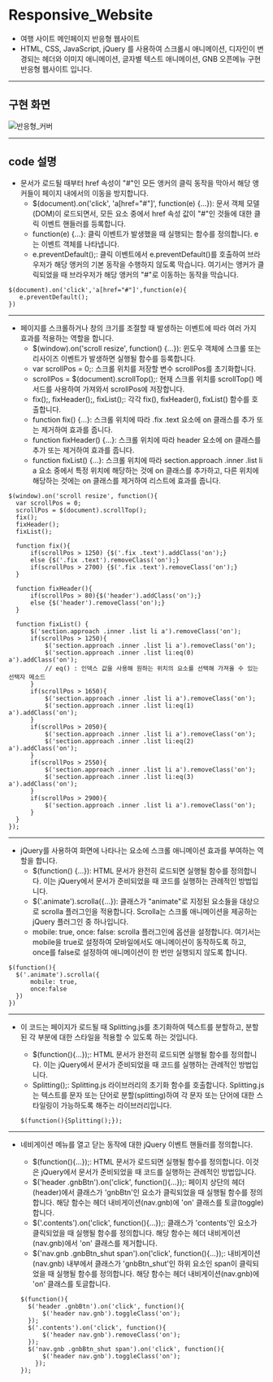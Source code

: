 # Responsive_Website
- 여행 사이트 메인페이지 반응형 웹사이트 
- HTML, CSS, JavaScript, jQuery 를 사용하여 스크롤시 애니메이션,
  디자인이 변경되는 헤더와 이미지 애니메이션, 글자별 텍스트 애니메이션,
  GNB 오픈메뉴 구현 반응형 웹사이트 입니다. 
***
## 구현 화면
![반응형_커버](https://github.com/lcl3392/Responsive_Website/assets/133613544/91b9ee69-9e66-4d48-baee-dbd989e19498)
***
## code 설명 

- 문서가 로드될 때부터 href 속성이 "#"인 모든 앵커의 클릭 동작을 막아서 해당 앵커들이 페이지 내에서의 이동을 방지합니다.
  + $(document).on('click', 'a[href="#"]', function(e) {...}): 문서 객체 모델(DOM)이 로드되면서, 모든 <a> 요소 중에서 href 속성 값이 "#"인 것들에 대한 클릭 이벤트 핸들러를 등록합니다.
  + function(e) {...}: 클릭 이벤트가 발생했을 때 실행되는 함수를 정의합니다. e는 이벤트 객체를 나타냅니다.
  + e.preventDefault();: 클릭 이벤트에서 e.preventDefault()를 호출하여 브라우저가 해당 앵커의 기본 동작을 수행하지 않도록 막습니다. 여기서는 앵커가 클릭되었을 때 브라우저가 해당 앵커의 "#"로 이동하는 동작을 막습니다.
    
 ```
$(document).on('click','a[href="#"]',function(e){
    e.preventDefault();
})
```
***

-  페이지를 스크롤하거나 창의 크기를 조절할 때 발생하는 이벤트에 따라 여러 가지 효과를 적용하는 역할을 합니다.
   + $(window).on('scroll resize', function() {...}): 윈도우 객체에 스크롤 또는 리사이즈 이벤트가 발생하면 실행될 함수를 등록합니다.
   + var scrollPos = 0;: 스크롤 위치를 저장할 변수 scrollPos를 초기화합니다.
   + scrollPos = $(document).scrollTop();: 현재 스크롤 위치를 scrollTop() 메서드를 사용하여 가져와서 scrollPos에 저장합니다.
   + fix();, fixHeader();, fixList();: 각각 fix(), fixHeader(), fixList() 함수를 호출합니다.
   + function fix() {...}: 스크롤 위치에 따라 .fix .text 요소에 on 클래스를 추가 또는 제거하여 효과를 줍니다.
   + function fixHeader() {...}: 스크롤 위치에 따라 header 요소에 on 클래스를 추가 또는 제거하여 효과를 줍니다.
   + function fixList() {...}: 스크롤 위치에 따라 section.approach .inner .list li a 요소 중에서 특정 위치에 해당하는 것에 on 클래스를 추가하고, 다른 위치에 해당하는 것에는 on 클래스를 제거하여 리스트에 효과를 줍니다.
     
  ```
  $(window).on('scroll resize', function(){
    var scrollPos = 0;
    scrollPos = $(document).scrollTop();
    fix();
    fixHeader();
    fixList();

    function fix(){
        if(scrollPos > 1250) {$('.fix .text').addClass('on');}
        else {$('.fix .text').removeClass('on');}
        if(scrollPos > 2700) {$('.fix .text').removeClass('on');}
    }

    function fixHeader(){
        if(scrollPos > 80){$('header').addClass('on');}
        else {$('header').removeClass('on');}
    }

    function fixList() {
        $('section.approach .inner .list li a').removeClass('on');
        if(scrollPos > 1250){
            $('section.approach .inner .list li a').removeClass('on');
            $('section.approach .inner .list li:eq(0) a').addClass('on');
            // eq() : 인덱스 값을 사용해 원하는 위치의 요소를 선택해 가져올 수 있는 선택자 메소드
        }
        if(scrollPos > 1650){
            $('section.approach .inner .list li a').removeClass('on');
            $('section.approach .inner .list li:eq(1) a').addClass('on');
        }
        if(scrollPos > 2050){
            $('section.approach .inner .list li a').removeClass('on');
            $('section.approach .inner .list li:eq(2) a').addClass('on');
        }
        if(scrollPos > 2550){
            $('section.approach .inner .list li a').removeClass('on');
            $('section.approach .inner .list li:eq(3) a').addClass('on');
        }
        if(scrollPos > 2900){
            $('section.approach .inner .list li a').removeClass('on');
        }
    }
});
  ```

***  
-  jQuery를 사용하여 화면에 나타나는 요소에 스크롤 애니메이션 효과를 부여하는 역할을 합니다.
   + $(function() {...}): HTML 문서가 완전히 로드되면 실행될 함수를 정의합니다. 이는 jQuery에서 문서가 준비되었을 때 코드를 실행하는 관례적인 방법입니다.
   + $('.animate').scrolla({...}): 클래스가 "animate"로 지정된 요소들을 대상으로 scrolla 플러그인을 적용합니다. Scrolla는 스크롤 애니메이션을 제공하는 jQuery 플러그인 중 하나입니다.
   + mobile: true, once: false: scrolla 플러그인에 옵션을 설정합니다. 여기서는 mobile을 true로 설정하여 모바일에서도 애니메이션이 동작하도록 하고, once를 false로 설정하여 애니메이션이 한 번만 실행되지 않도록 합니다.
     
  ```
 $(function(){
    $('.animate').scrolla({
        mobile: true,
        once:false
    })
})

  ```

***  
- 이 코드는 페이지가 로드될 때 Splitting.js를 초기화하여 텍스트를 분할하고, 분할된 각 부분에 대한 스타일을 적용할 수 있도록 하는 것입니다. 
  + $(function(){...});: HTML 문서가 완전히 로드되면 실행될 함수를 정의합니다. 이는 jQuery에서 문서가 준비되었을 때 코드를 실행하는 관례적인 방법입니다.
  + Splitting();: Splitting.js 라이브러리의 초기화 함수를 호출합니다. Splitting.js는 텍스트를 문자 또는 단어로 분할(splitting)하여 각 문자 또는 단어에 대한 스타일링이 가능하도록 해주는 라이브러리입니다.
    
  ```
  $(function(){Splitting();});
  ```

***
- 네비게이션 메뉴를 열고 닫는 동작에 대한 jQuery 이벤트 핸들러를 정의합니다.
  + $(function(){...});: HTML 문서가 로드되면 실행될 함수를 정의합니다. 이것은 jQuery에서 문서가 준비되었을 때 코드를 실행하는 관례적인 방법입니다.
  + $('header .gnbBtn').on('click', function(){...});: 페이지 상단의 헤더(header)에서 클래스가 'gnbBtn'인 요소가 클릭되었을 때 실행될 함수를 정의합니다. 해당 함수는 헤더 내비게이션(nav.gnb)에 'on' 클래스를 토글(toggle)합니다.
  + $('.contents').on('click', function(){...});: 클래스가 'contents'인 요소가 클릭되었을 때 실행될 함수를 정의합니다. 해당 함수는 헤더 내비게이션(nav.gnb)에서 'on' 클래스를 제거합니다.
  + $('nav.gnb .gnbBtn_shut span').on('click', function(){...});: 내비게이션(nav.gnb) 내부에서 클래스가 'gnbBtn_shut'인 하위 요소인 span이 클릭되었을 때 실행될 함수를 정의합니다. 해당 함수는 헤더 내비게이션(nav.gnb)에 'on' 클래스를 토글합니다.
    
  ```
  $(function(){
    $('header .gnbBtn').on('click', function(){
        $('header nav.gnb').toggleClass('on');
    });
    $('.contents').on('click', function(){
        $('header nav.gnb').removeClass('on');
    });
    $('nav.gnb .gnbBtn_shut span').on('click', function(){
        $('header nav.gnb').toggleClass('on');
      });
  });
  ``` 


